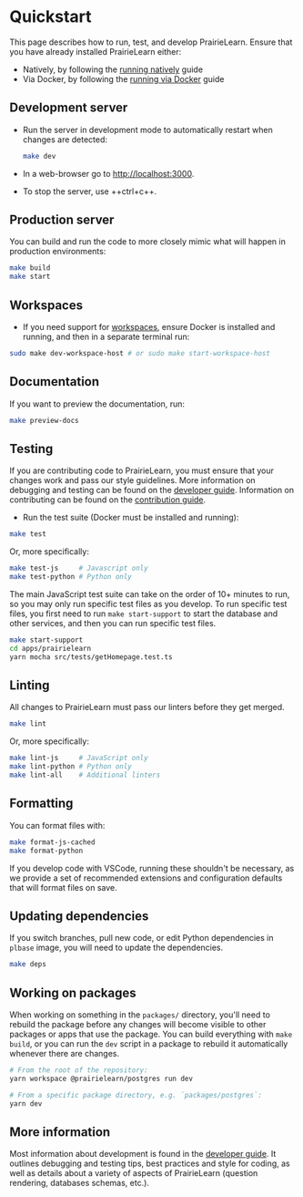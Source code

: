 # Quickstart

This page describes how to run, test, and develop PrairieLearn. Ensure that you have already installed PrairieLearn either:

- Natively, by following the [running natively](installingNative.md) guide
- Via Docker, by following the [running via Docker](installingLocal.md) guide

## Development server

- Run the server in development mode to automatically restart when changes are detected:

  ```sh
  make dev
  ```

- In a web-browser go to [http://localhost:3000](http://localhost:3000).

- To stop the server, use ++ctrl+c++.

## Production server

You can build and run the code to more closely mimic what will happen in production environments:

```sh
make build
make start
```

## Workspaces

- If you need support for [workspaces](workspaces/index.md), ensure Docker is installed and running, and then in a separate terminal run:

```sh
sudo make dev-workspace-host # or sudo make start-workspace-host
```

## Documentation

If you want to preview the documentation, run:

```sh
make preview-docs
```

## Testing

If you are contributing code to PrairieLearn, you must ensure that your changes work and pass our style guidelines. More information on debugging and testing can be found on the [developer guide](./dev-guide/index.md). Information on contributing can be found on the [contribution guide](./contributing.md).

- Run the test suite (Docker must be installed and running):

```sh
make test
```

Or, more specifically:

```sh
make test-js     # Javascript only
make test-python # Python only
```

The main JavaScript test suite can take on the order of 10+ minutes to run, so you may only run specific test files as you develop. To run specific test files, you first need to run `make start-support` to start the database and other services, and then you can run specific test files.

```sh
make start-support
cd apps/prairielearn
yarn mocha src/tests/getHomepage.test.ts
```

## Linting

All changes to PrairieLearn must pass our linters before they get merged.

```sh
make lint
```

Or, more specifically:

```sh
make lint-js     # JavaScript only
make lint-python # Python only
make lint-all    # Additional linters
```

## Formatting

You can format files with:

```sh
make format-js-cached
make format-python
```

If you develop code with VSCode, running these shouldn't be necessary, as we provide a set of recommended extensions and configuration defaults that will format files on save.

## Updating dependencies

If you switch branches, pull new code, or edit Python dependencies in `plbase` image, you will need to update the dependencies.

```sh
make deps
```

## Working on packages

When working on something in the `packages/` directory, you'll need to rebuild the package before any changes will become visible to other packages or apps that use the package. You can build everything with `make build`, or you can run the `dev` script in a package to rebuild it automatically whenever there are changes.

```sh
# From the root of the repository:
yarn workspace @prairielearn/postgres run dev

# From a specific package directory, e.g. `packages/postgres`:
yarn dev
```

## More information

Most information about development is found in the [developer guide](./dev-guide/index.md). It outlines debugging and testing tips, best practices and style for coding, as well as details about a variety of aspects of PrairieLearn (question rendering, databases schemas, etc.).
